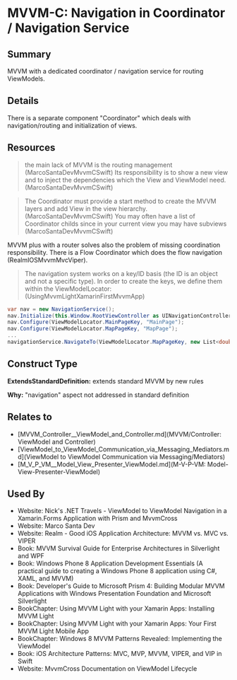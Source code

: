 # MVVM-C: Navigation in Coordinator / Navigation Service

## Summary
MVVM with a dedicated coordinator / navigation service for routing ViewModels.

## Details
There is a separate component "Coordinator" which deals with navigation/routing and initialization of views.

## Resources
> the main lack of MVVM is the routing management (MarcoSantaDevMvvmCSwift)
> Its responsibility is to show a new view and to inject the dependencies which the View and ViewModel need. (MarcoSantaDevMvvmCSwift)

> The Coordinator must provide a start method to create the MVVM layers and add View in the view hierarchy. (MarcoSantaDevMvvmCSwift)
> You may often have a list of Coordinator childs since in your current view you may have subviews (MarcoSantaDevMvvmCSwift)

MVVM plus with a router solves also the problem of missing coordination responsibility. There is a Flow Coordinator which does the flow navigation (RealmIOSMvvmMvcViper).

> The navigation system works on a key/ID basis (the ID is an object and not a specific type). In order to create the keys, we define them within the ViewModelLocator: (UsingMvvmLightXamarinFirstMvvmApp)
```cs
var nav = new NavigationService();
nav.Initialize(this.Window.RootViewController as UINavigationController);
nav.Configure(ViewModelLocator.MainPageKey, "MainPage");
nav.Configure(ViewModelLocator.MapPageKey, "MapPage");
...
navigationService.NavigateTo(ViewModelLocator.MapPageKey, new List<double>{Latitude, Longitude});
```


## Construct Type

**ExtendsStandardDefinition:** extends standard MVVM by new rules

**Why:** "navigation" aspect not addressed in standard definition



## Relates to

* [MVVM_Controller__ViewModel_and_Controller.md](MVVM/Controller: ViewModel and Controller)
* [ViewModel_to_ViewModel_Communication_via_Messaging_Mediators.md](ViewModel to ViewModel Communication via Messaging/Mediators)
* [M_V_P_VM__Model_View_Presenter_ViewModel.md](M-V-P-VM: Model-View-Presenter-ViewModel)

## Used By
* Website: Nick's .NET Travels - ViewModel to ViewModel Navigation in a Xamarin.Forms Application with Prism and MvvmCross
* Website: Marco Santa Dev
* Website: Realm - Good iOS Application Architecture: MVVM vs. MVC vs. VIPER
* Book: MVVM Survival Guide for Enterprise Architectures in Silverlight and WPF
* Book: Windows Phone 8 Application Development Essentials (A practical guide to creating a Windows Phone 8 application using C#, XAML, and MVVM)
* Book: Developer's Guide to Microsoft Prism 4: Building Modular MVVM Applications with Windows Presentation Foundation and Microsoft Silverlight
* BookChapter: Using MVVM Light with your Xamarin Apps: Installing MVVM Light
* BookChapter: Using MVVM Light with your Xamarin Apps: Your First MVVM Light Mobile App
* BookChapter: Windows 8 MVVM Patterns Revealed: Implementing the ViewModel
* Book: iOS Architecture Patterns: MVC, MVP, MVVM, VIPER, and VIP in Swift
* Website: MvvmCross Documentation on ViewModel Lifecycle

